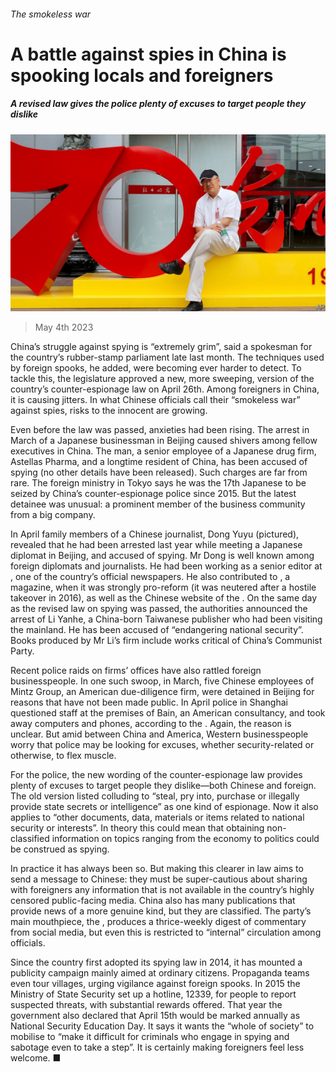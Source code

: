 ###### The smokeless war

# A battle against spies in China is spooking locals and foreigners 

##### A revised law gives the police plenty of excuses to target people they dislike 

![image](images/20230506_CNP003.jpg) 

> May 4th 2023 

China’s struggle against spying is “extremely grim”, said a spokesman for the country’s rubber-stamp parliament late last month. The techniques used by foreign spooks, he added, were becoming ever harder to detect. To tackle this, the legislature approved a new, more sweeping, version of the country’s counter-espionage law on April 26th. Among foreigners in China, it is causing jitters. In what Chinese officials call their “smokeless war” against spies, risks to the innocent are growing. 

Even before the law was passed, anxieties had been rising. The arrest in March of a Japanese businessman in Beijing caused shivers among fellow executives in China. The man, a senior employee of a Japanese drug firm, Astellas Pharma, and a longtime resident of China, has been accused of spying (no other details have been released). Such charges are far from rare. The foreign ministry in Tokyo says he was the 17th Japanese to be seized by China’s counter-espionage police since 2015. But the latest detainee was unusual: a prominent member of the business community from a big company. 

In April family members of a Chinese journalist, Dong Yuyu (pictured), revealed that he had been arrested last year while meeting a Japanese diplomat in Beijing, and accused of spying. Mr Dong is well known among foreign diplomats and journalists. He had been working as a senior editor at , one of the country’s official newspapers. He also contributed to , a magazine, when it was strongly pro-reform (it was neutered after a hostile takeover in 2016), as well as the Chinese website of the . On the same day as the revised law on spying was passed, the authorities announced the arrest of Li Yanhe, a China-born Taiwanese publisher who had been visiting the mainland. He has been accused of “endangering national security”. Books produced by Mr Li’s firm include works critical of China’s Communist Party. 

Recent police raids on firms’ offices have also rattled foreign businesspeople. In one such swoop, in March, five Chinese employees of Mintz Group, an American due-diligence firm, were detained in Beijing for reasons that have not been made public. In April police in Shanghai questioned staff at the premises of Bain, an American consultancy, and took away computers and phones, according to the . Again, the reason is unclear. But amid  between China and America, Western businesspeople worry that police may be looking for excuses, whether security-related or otherwise, to flex muscle. 

For the police, the new wording of the counter-espionage law provides plenty of excuses to target people they dislike—both Chinese and foreign. The old version listed colluding to “steal, pry into, purchase or illegally provide state secrets or intelligence” as one kind of espionage. Now it also applies to “other documents, data, materials or items related to national security or interests”. In theory this could mean that obtaining non-classified information on topics ranging from the economy to politics could be construed as spying.

In practice it has always been so. But making this clearer in law aims to send a message to Chinese: they must be super-cautious about sharing with foreigners any information that is not available in the country’s highly censored public-facing media. China also has many publications that provide news of a more genuine kind, but they are classified. The party’s main mouthpiece, the , produces a thrice-weekly digest of commentary from social media, but even this is restricted to “internal” circulation among officials. 

Since the country first adopted its spying law in 2014, it has mounted a publicity campaign mainly aimed at ordinary citizens. Propaganda teams even tour villages, urging vigilance against foreign spooks. In 2015 the Ministry of State Security set up a hotline, 12339, for people to report suspected threats, with substantial rewards offered. That year the government also declared that April 15th would be marked annually as National Security Education Day. It says it wants the “whole of society” to mobilise to “make it difficult for criminals who engage in spying and sabotage even to take a step”. It is certainly making foreigners feel less welcome. ■


